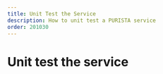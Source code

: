 ```yaml
---
title: Unit Test the Service
description: How to unit test a PURISTA service
order: 201030
---
```


# Unit test the service
